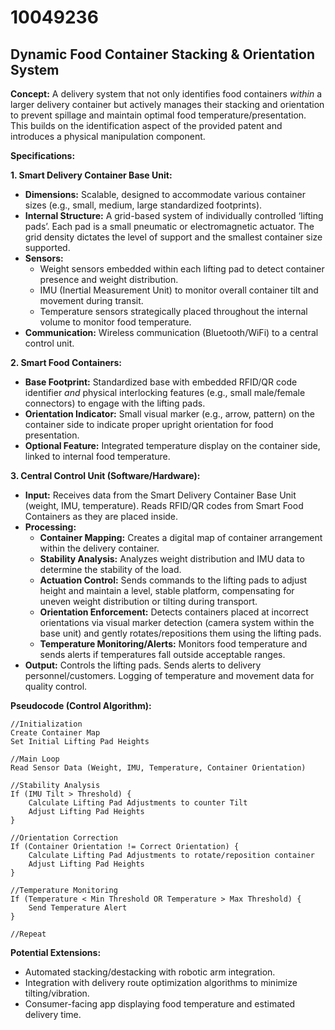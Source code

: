 # 10049236

## Dynamic Food Container Stacking & Orientation System

**Concept:** A delivery system that not only identifies food containers *within* a larger delivery container but actively manages their stacking and orientation to prevent spillage and maintain optimal food temperature/presentation. This builds on the identification aspect of the provided patent and introduces a physical manipulation component.

**Specifications:**

**1. Smart Delivery Container Base Unit:**

*   **Dimensions:** Scalable, designed to accommodate various container sizes (e.g., small, medium, large standardized footprints).
*   **Internal Structure:** A grid-based system of individually controlled ‘lifting pads’. Each pad is a small pneumatic or electromagnetic actuator. The grid density dictates the level of support and the smallest container size supported.
*   **Sensors:**
    *   Weight sensors embedded within each lifting pad to detect container presence and weight distribution.
    *   IMU (Inertial Measurement Unit) to monitor overall container tilt and movement during transit.
    *   Temperature sensors strategically placed throughout the internal volume to monitor food temperature.
*   **Communication:** Wireless communication (Bluetooth/WiFi) to a central control unit.

**2. Smart Food Containers:**

*   **Base Footprint:** Standardized base with embedded RFID/QR code identifier *and* physical interlocking features (e.g., small male/female connectors) to engage with the lifting pads.
*   **Orientation Indicator:** Small visual marker (e.g., arrow, pattern) on the container side to indicate proper upright orientation for food presentation.
*   **Optional Feature:** Integrated temperature display on the container side, linked to internal food temperature.

**3. Central Control Unit (Software/Hardware):**

*   **Input:** Receives data from the Smart Delivery Container Base Unit (weight, IMU, temperature). Reads RFID/QR codes from Smart Food Containers as they are placed inside.
*   **Processing:**
    *   **Container Mapping:** Creates a digital map of container arrangement within the delivery container.
    *   **Stability Analysis:** Analyzes weight distribution and IMU data to determine the stability of the load.
    *   **Actuation Control:** Sends commands to the lifting pads to adjust height and maintain a level, stable platform, compensating for uneven weight distribution or tilting during transport.
    *   **Orientation Enforcement:**  Detects containers placed at incorrect orientations via visual marker detection (camera system within the base unit) and gently rotates/repositions them using the lifting pads.
    *   **Temperature Monitoring/Alerts:** Monitors food temperature and sends alerts if temperatures fall outside acceptable ranges.
*   **Output:** Controls the lifting pads. Sends alerts to delivery personnel/customers. Logging of temperature and movement data for quality control.

**Pseudocode (Control Algorithm):**

```
//Initialization
Create Container Map
Set Initial Lifting Pad Heights

//Main Loop
Read Sensor Data (Weight, IMU, Temperature, Container Orientation)

//Stability Analysis
If (IMU Tilt > Threshold) {
    Calculate Lifting Pad Adjustments to counter Tilt
    Adjust Lifting Pad Heights
}

//Orientation Correction
If (Container Orientation != Correct Orientation) {
    Calculate Lifting Pad Adjustments to rotate/reposition container
    Adjust Lifting Pad Heights
}

//Temperature Monitoring
If (Temperature < Min Threshold OR Temperature > Max Threshold) {
    Send Temperature Alert
}

//Repeat
```

**Potential Extensions:**

*   Automated stacking/destacking with robotic arm integration.
*   Integration with delivery route optimization algorithms to minimize tilting/vibration.
*   Consumer-facing app displaying food temperature and estimated delivery time.